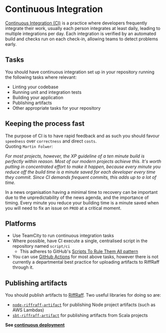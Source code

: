 [Scripts To Rule Them All pattern]: https://github.com/github/scripts-to-rule-them-all
[GitHub Actions]: https://docs.github.com/en/actions
[RiffRaff]: https://github.com/guardian/riff-raff
[`node-riffraff-artifact`]: https://www.npmjs.com/package/@guardian/node-riffraff-artifact
[`sbt-riffraff-artifact`]: https://github.com/guardian/sbt-riffraff-artifact

Continuous Integration
======================

[Continuous Integration (CI)](https://www.martinfowler.com/articles/continuousIntegration.html) is a practice where developers frequently integrate their work, usually each person integrates at least daily, leading to multiple integrations per day. Each integration is verified by an automated build and checks run on each check-in, allowing teams to detect problems early.

## Tasks

You should have continuous integration set up in your repository running the following tasks where relevant:
* Linting your codebase
* Running unit and integration tests
* Building your application
* Publishing artifacts
* Other appropriate tasks for your repository

## Keeping the process fast

The purpose of CI is to have rapid feedback and as such you should favour `speedness` over `correctness` and direct  `costs`.    
Quoting `Martin Folwer`:  

_For most projects, however, the XP guideline of a ten minute build is perfectly within reason. Most of our modern projects achieve this. It's worth putting in concentrated effort to make it happen, because every minute you reduce off the build time is a minute saved for each developer every time they commit. Since CI demands frequent commits, this adds up to a lot of time._

In a news organisation having a minimal time to recovery can be important due to the unpredictability of the news agenda, and the importance of timing.
Every minute you reduce your building time is a minute saved when you will need to fix an issue on `PROD` at a critical moment. 


## Platforms

* Use TeamCity to run continuous integration tasks
* Where possible, have CI execute a single, centralised script in the repository named `script/ci` 
    - This adheres to GitHub's [Scripts To Rule Them All pattern]
* You can use [GitHub Actions] for most above tasks, however there is not currently a departmental best practice for uploading artifacts to RiffRaff through it.

## Publishing artifacts

You should publish artifacts to [RiffRaff]. 
Two useful libraries for doing so are:
 
* [`node-riffraff-artifact`] for publishing Node project artifacts (such as AWS Lambdas)
* [`sbt-riffraff-artifact`] for publishing artifacts from Scala projects

**See [continuous deployment](continuous-deployment.md)**
